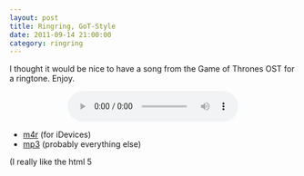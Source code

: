 ```yaml
---
layout: post
title: Ringring, GoT-Style
date: 2011-09-14 21:00:00
category: ringring
---
```

I thought it would be nice to have a song from the Game of Thrones OST for a ringtone. Enjoy.

<div align="center"><audio controls="controls">  
<source src="http://dl.dropbox.com/u/7586201/Ring_The_Kings_Arrival.m4r" type="audio/mp4" />
<source src="http://dl.dropbox.com/u/7586201/Ring_The_Kings_Arrival.ogg" type="audio/ogg" />
</audio></div>

* [m4r](http://dl.dropbox.com/u/7586201/Ring_The_Kings_Arrival.m4r?dl=1) (for iDevices)
* [mp3](http://dl.dropbox.com/u/7586201/Ring_The_Kings_Arrival.mp3?dl=1) (probably everything else)

(I really like the html 5 <audio>-Tag. And Dropbox.)
